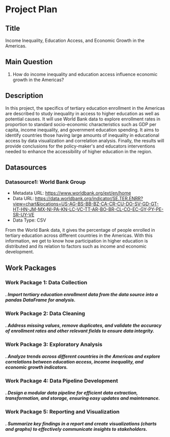 # Project Plan

## Title
Income Inequality, Education Access, and Economic Growth in the Americas.

## Main Question

1. How do income inequality and education access influence economic growth in the Americas?

## Description

In this project, the specifics of tertiary education enrollment in the Americas are described to study inequality in access to higher education as well as potential causes. It will use World Bank data to explore enrollment rates in proportion to standard socio-economic characteristics such as GDP per capita, income inequality, and government education spending. It aims to identify countries those having large amounts of inequality in educational access by data visualization and correlation analysis. Finally, the results will provide conclusions for the policy-maker's and educators interventions needed to enhance the accessibility of higher education in the region.

## Datasources

### Datasource1: World Bank Group
* Metadata URL: https://www.worldbank.org/ext/en/home
* Data URL: https://data.worldbank.org/indicator/SE.TER.ENRR?view=chart&locations=US-AG-BS-BB-BZ-CA-CR-CU-DO-SV-GD-GT-HT-HN-JM-MX-NI-PA-KN-LC-VC-TT-AR-BO-BR-CL-CO-EC-GY-PY-PE-SR-UY-VE
* Data Type: CSV

From the World Bank data, it gives the percentage of people enrolled in tertiary education across different countries in the Americas. With this information, we get to know how participation in higher education is distributed and its relation to factors such as income and economic development.

## Work Packages

### Work Package 1: Data Collection
##### . Import tertiary education enrollment data from the data source into a pandas DataFrame for analysis.

### Work Package 2: Data Cleaning
##### . Address missing values, remove duplicates, and validate the accuracy of enrollment rates and other relevant fields to ensure data integrity.

### Work Package 3: Exploratory Analysis
##### . Analyze trends across different countries in the Americas and explore correlations between education access, income inequality, and economic growth indicators.

### Work Package 4: Data Pipeline Development
##### . Design a modular data pipeline for efficient data extraction, transformation, and storage, ensuring easy updates and maintenance.

### Work Package 5: Reporting and Visualization
##### . Summarize key findings in a report and create visualizations (charts and graphs) to effectively communicate insights to stakeholders.
